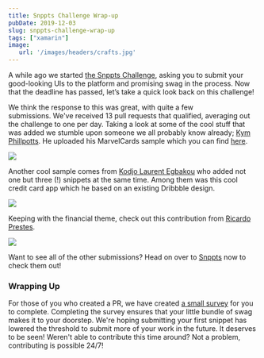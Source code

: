 ```yaml
---
title: Snppts Challenge Wrap-up
pubDate: 2019-12-03
slug: snppts-challenge-wrap-up
tags: ["xamarin"]
image:
   url: '/images/headers/crafts.jpg'
---
```

A while ago we started [the Snppts Challenge](https://www.thewissen.io/snppts-community-challenge/), asking you to submit your good-looking UIs to the platform and promising swag in the process. Now that the deadline has passed, let’s take a quick look back on this challenge!

We think the response to this was great, with quite a few submissions. We've received 13 pull requests that qualified, averaging out the challenge to one per day. Taking a look at some of the cool stuff that was added we stumble upon someone we all probably know already; [Kym Phillpotts](https://kymphillpotts.com/). He uploaded his MarvelCards sample which you can find [here](https://snppts.dev/snippet/marvel-cards).

![](/images/posts/image-16.png)

Another cool sample comes from [Kodjo Laurent Egbakou](https://lioncoding.com) who added not one but three (!) snippets at the same time. Among them was this cool credit card app which he based on an existing Dribbble design.

![](/images/posts/image-17.png)

Keeping with the financial theme, check out this contribution from [Ricardo Prestes](https://twitter.com/ricardo_prestes).

![](/images/posts/image-18.png)

Want to see all of the other submissions? Head on over to [Snppts](https://www.snppts.dev) now to check them out!

### Wrapping Up

For those of you who created a PR, we have created [a small survey](https://www.surveymonkey.com/r/88ZQ6G2) for you to complete. Completing the survey ensures that your little bundle of swag makes it to your doorstep. We're hoping submitting your first snippet has lowered the threshold to submit more of your work in the future. It deserves to be seen! Weren't able to contribute this time around? Not a problem, contributing is possible 24/7!